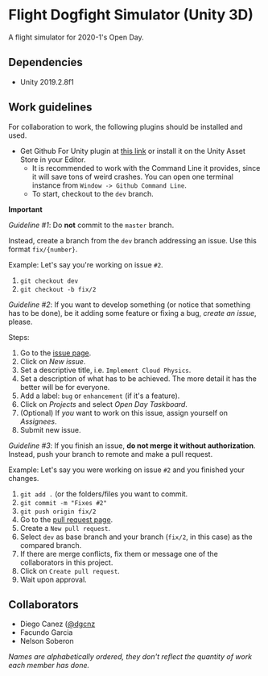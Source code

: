 # Flight Dogfight Simulator (Unity 3D)

A flight simulator for 2020-1's Open Day.

## Dependencies

- Unity 2019.2.8f1

## Work guidelines

For collaboration to work, the following plugins should be installed and used.

- Get Github For Unity plugin at [this link](https://unity.github.com/) or install it on the Unity Asset Store in your Editor.
    - It is recommended to work with the Command Line it provides, since it will save tons of weird crashes. You can open one terminal instance from `Window -> Github Command Line`.
    - To start, checkout to the `dev` branch.

**Important**

*Guideline #1*: Do **not** commit to the `master` branch.

Instead, create a branch from the `dev` branch addressing an issue. Use this format `fix/{number}`. 

Example: Let's say you're working on issue `#2`.
1. `git checkout dev`
2. `git checkout -b fix/2`

*Guideline #2*: If you want to develop something (or notice that something has to be done), be it adding some feature or fixing a bug, *create an issue*, please.

Steps:

1. Go to the [issue page](https://github.com/l201-utec/flight-simulator/issues).
2. Click on *New issue*.
3. Set a descriptive title, i.e. `Implement Cloud Physics`.
4. Set a description of what has to be achieved. The more detail it has the better will be for everyone.
5. Add a label: `bug` or `enhancement` (if it's a feature).
6. Click on *Projects* and select *Open Day Taskboard*.
7. (Optional) If *you* want to work on this issue, assign yourself on *Assignees*.
8. Submit new issue.

*Guideline #3*: If you finish an issue, **do not merge it without authorization**. Instead, push your branch to remote and make a pull request.

Example: Let's say you were working on issue `#2` and you finished your changes.

1. `git add .` (or the folders/files you want to commit.
2. `git commit -m "Fixes #2"`
3. `git push origin fix/2`
4. Go to the [pull request page](https://github.com/l201-utec/flight-simulator/pulls).
5. Create a `New pull request`.
6. Select `dev` as base branch and your branch (`fix/2`, in this case) as the compared branch.
7. If there are merge conflicts, fix them or message one of the collaborators in this project.
8. Click on `Create pull request`.
9. Wait upon approval.


## Collaborators 

- Diego Canez ([@dgcnz](https://github.com/dgcnz)
- Facundo Garcia
- Nelson Soberon


*Names are alphabetically ordered, they don't reflect the quantity of work each member has done.*
